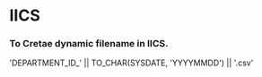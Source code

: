 # IICS

### To Cretae dynamic filename in IICS.
'DEPARTMENT_ID_' || TO_CHAR(SYSDATE, 'YYYYMMDD') || '.csv'
